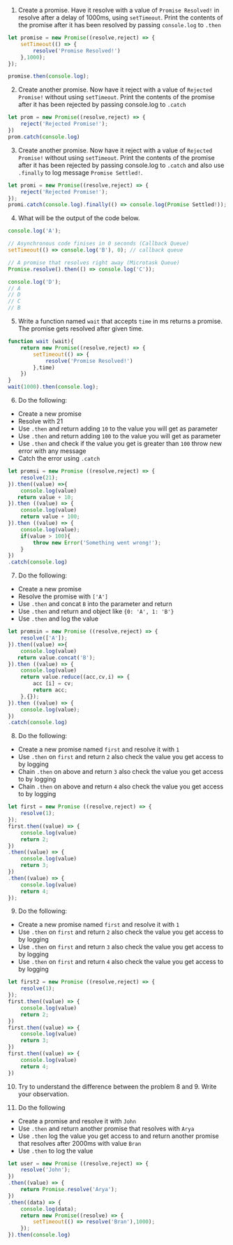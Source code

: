 1. Create a promise. Have it resolve with a value of `Promise Resolved!` in resolve after a delay of 1000ms, using `setTimeout`. Print the contents of the promise after it has been resolved by passing `console.log` to `.then`

```js
let promise = new Promise((resolve,reject) => {
    setTimeout(() => {
        resolve('Promise Resolved!')
    },1000);
});

promise.then(console.log);
```

2. Create another promise. Now have it reject with a value of `Rejected Promise!` without using `setTimeout`. Print the contents of the promise after it has been rejected by passing console.log to `.catch`

```js
let prom = new Promise((resolve,reject) => {
    reject('Rejected Promise!');
})
prom.catch(console.log)
```

3. Create another promise. Now have it reject with a value of `Rejected Promise!` without using `setTimeout`. Print the contents of the promise after it has been rejected by passing console.log to `.catch` and also use `.finally` to log message `Promise Settled!`.

```js
let promi = new Promise((resolve,reject) => {
    reject('Rejected Promise!');
});
promi.catch(console.log).finally(() => console.log(Promise Settled!));
```

4. What will be the output of the code below.

```js
console.log('A');

// Asynchronous code finises in 0 seconds (Callback Queue)
setTimeout(() => console.log('B'), 0); // callback queue

// A promise that resolves right away (Microtask Queue)
Promise.resolve().then(() => console.log('C'));

console.log('D');
// A
// D
// C
// B
```

5. Write a function named `wait` that accepts `time` in ms returns a promise. The promise gets resolved after given time.

```js
function wait (wait){
    return new Promise((resolve,reject) => {
        setTimeout(() => {
            resolve('Promise Resolved!')
        },time)
    })
}
wait(1000).then(console.log);
```

6. Do the following:

- Create a new promise
- Resolve with 21
- Use `.then` and return adding `10` to the value you will get as parameter
- Use `.then` and return adding `100` to the value you will get as parameter
- Use `.then` and check if the value you get is greater than `100` throw new error with any message
- Catch the error using `.catch`

```js
let promsi = new Promise ((resolve,reject) => {
    resolve(21);
}).then((value) =>{
    console.log(value)
   return value + 10;
}).then ((value) => {
    console.log(value)
    return value + 100;
}).then ((value) => {
    console.log(value);
    if(value > 100){
        throw new Error('Something went wrong!');
    }
})
.catch(console.log)
```

7. Do the following:

- Create a new promise
- Resolve the promise with `['A']`
- Use `.then` and concat `B` into the parameter and return
- Use `.then` and return and object like `{0: 'A', 1: 'B'}`
- Use `.then` and log the value

```js
let promsin = new Promise ((resolve,reject) => {
    resolve(['A']);
}).then((value) =>{
    console.log(value)
   return value.concat('B');
}).then ((value) => {
    console.log(value)
    return value.reduce((acc,cv,i) => {
        acc [i] = cv;
        return acc;
    },{});
}).then ((value) => {
    console.log(value);
})
.catch(console.log)
```

8. Do the following:

- Create a new promise named `first` and resolve it with `1`
- Use `.then` on `first` and return `2` also check the value you get access to by logging
- Chain `.then` on above and return `3` also check the value you get access to by logging
- Chain `.then` on above and return `4` also check the value you get access to by logging

```js
let first = new Promise ((resolve,reject) => {
    resolve(1);
});
first.then((value) => {
    console.log(value)
    return 2;
})
.then((value) => {
    console.log(value)
    return 3;
})
.then((value) => {
    console.log(value)
    return 4;
});
```

9. Do the following:

- Create a new promise named `first` and resolve it with `1`
- Use `.then` on `first` and return `2` also check the value you get access to by logging
- Use `.then` on `first` and return `3` also check the value you get access to by logging
- Use `.then` on `first` and return `4` also check the value you get access to by logging

```js
let first2 = new Promise ((resolve,reject) => {
    resolve(1);
});
first.then((value) => {
    console.log(value)
    return 2;
})
first.then((value) => {
    console.log(value)
    return 3;
})
first.then((value) => {
    console.log(value)
    return 4;
})

```

10. Try to understand the difference between the problem 8 and 9. Write your observation.

11. Do the following

- Create a promise and resolve it with `John`
- Use `.then` and return another promise that resolves with `Arya`
- Use `.then` log the value you get access to and return another promise that resolves after 2000ms with value `Bran`
- Use `.then` to log the value

```js
let user = new Promise ((resolve,reject) => {
    resolve('John');
})
.then((value) => {
    return Promise.resolve('Arya');
})
.then((data) => {
    console.log(data);
    return new Promise((resolve) => {
        setTimeout(() => resolve('Bran'),1000);
    });
}).then(console.log)
```
